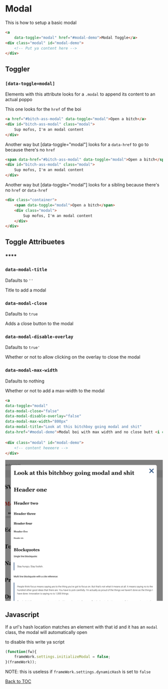 # Modal


This is how to setup a basic modal


```html
<a
	data-toggle="modal" href="#modal-demo">Modal Toggle</a>
<div class="modal" id="modal-demo">
	<!-- Put ya content here -->
</div>
```


## Toggler


### **`[data-toggle=modal]`**


Elements with this attribute looks for a `.modal` to append its content to an actual poppo

This one looks for the `href` of the boi
```html
<a href="#bitch-ass-modal" data-toggle="modal">Open a bitch</a>
<div id="bitch-ass-modal" class="modal">
	Sup mofos, I'm an modal content
</div>
```

Another way but [data-toggle="modal"] looks for a `data-href` to go to because there's no `href`

```html
<span data-href="#bitch-ass-modal" data-toggle="modal">Open a bitch</span>
<div id="bitch-ass-modal" class="modal">
	Sup mofos, I'm an modal content
</div>
```

Another way but [data-toggle="modal"] looks for a sibling because there's no `href` or `data-href`

```html
<div class="container">
	<span data-toggle="modal">Open a bitch</span>
	<div class="modal">
		Sup mofos, I'm an modal content
	</div>
</div>
```


## Toggle Attribuetes

### ****

### **`data-modal-title`**

Dafaults to `''`

Title to add a modal

### **`data-modal-close`**

Dafaults to `true`

Adds a close button to the modal

### **`data-modal-disable-overlay`**

Dafaults to `true'`

Whether or not to allow clicking on the overlay to close the modal

### **`data-modal-max-width`**

Dafaults to nothing

Whether or not to add a max-width to the modal

```html
<a
data-toggle="modal"
data-modal-close="false"
data-modal-disable-overlay="false"
data-modal-max-width="800px"
data-modal-title="Look at this bitchboy going modal and shit"
data-href="#modal-demo">Modal boi with max width and no close butt <i class="symbol symbol-search"></i></a>

<div class="modal" id="modal-demo">
	<!-- content heeeere -->
</div>
```

![](../../images/modal.png)


## Javascript

If a url's hash location matches an element with that id and it has an `modal` class, the modal will automatically open

to disable this write ya script


```js
(function(fw){
	frameWork.settings.initializeModal = false;
}(frameWork));
```

NOTE: this is useless if `frameWork.settings.dynamicHash` is set to `false`


[Back to TOC](../../../readme.md)
